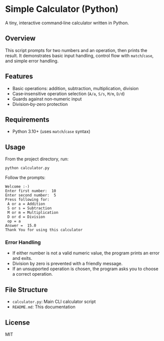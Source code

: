 # Simple Calculator (Python)

A tiny, interactive command‑line calculator written in Python.

## Overview
This script prompts for two numbers and an operation, then prints the result. It demonstrates basic input handling, control flow with `match`/`case`, and simple error handling.

## Features
- Basic operations: addition, subtraction, multiplication, division
- Case‑insensitive operation selection (`A/a`, `S/s`, `M/m`, `D/d`)
- Guards against non‑numeric input
- Division‑by‑zero protection

## Requirements
- Python 3.10+ (uses `match`/`case` syntax)

## Usage
From the project directory, run:

```bash
python calculator.py
```

Follow the prompts:

```
Welcome :-)
Enter first number:  10
Enter second number:  5
Press following for:
 A or a = Addition
 S or s = Subtraction
 M or m = Multiplication
 D or d = Division
 op = a
Answer =  15.0
Thank You for using this calculator
```

### Error Handling
- If either number is not a valid numeric value, the program prints an error and exits.
- Division by zero is prevented with a friendly message.
- If an unsupported operation is chosen, the program asks you to choose a correct operation.

## File Structure
- `calculator.py`: Main CLI calculator script
- `README.md`: This documentation

## License
MIT
